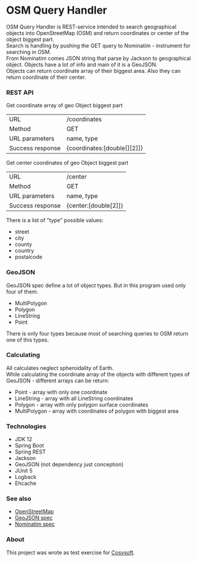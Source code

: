 # OSM Query Handler
OSM Query Handler is REST-service intended to search geographical objects into OpenStreetMap (OSM)
and return coordinates or center of the object biggest part.  
Search is handling by pushing the GET query to Nominatim - instrument for searching in OSM.  
From Nominatim comes JSON string that parse by Jackson to geographical object. 
Objects have a lot of info and main of it is a GeoJSON.  
Objects can return coordinate array of their biggest area. 
Also they can return coordinate of their center.

### REST API
Get coordinate array of geo Object biggest part  

|     |     |
| --- | --- |
| URL | /coordinates |
| Method | GET |
| URL parameters | name, type |
| Success response | {coordinates:[double[][2]]} |

Get center coordinates of geo Object biggest part  

|     |     |
| --- | --- |
| URL | /center |
| Method | GET |
| URL parameters | name, type |
| Success response | {center:[double[2]]} |

There is a list of "type" possible values:
- street
- city
- county
- country
- postalcode
  
### GeoJSON
GeoJSON spec define a lot of object types. But in this program used only four of them:
+ MultiPolygon
+ Polygon
+ LineString
+ Point

There is only four types because most of searching queries to OSM return one of this types.

### Calculating
All calculates neglect spheroidality of Earth.  
While calculating the coordinate array of the objects with different types of GeoJSON - 
different arrays can be return:
+ Point - array with only one coordinate
+ LineString - array with all LineString coordinates
+ Polygon - array with only polygon surface coordinates
+ MultiPolygon - array with coordinates of polygon with biggest area

### Technologies
+ JDK 12
+ Spring Boot
+ Spring REST
+ Jackson
+ GeoJSON (not dependency just conception)
+ JUnit 5
+ Logback
+ Ehcache

### See also
+ [OpenStreetMap](https://www.openstreetmap.org/)
+ [GeoJSON spec](https://tools.ietf.org/html/rfc7946)
+ [Nominatim spec](https://nominatim.org/release-docs/latest/)

### About
This project was wrote as test exercise for [Cosysoft](https://cosysoft.ru/vacancy).